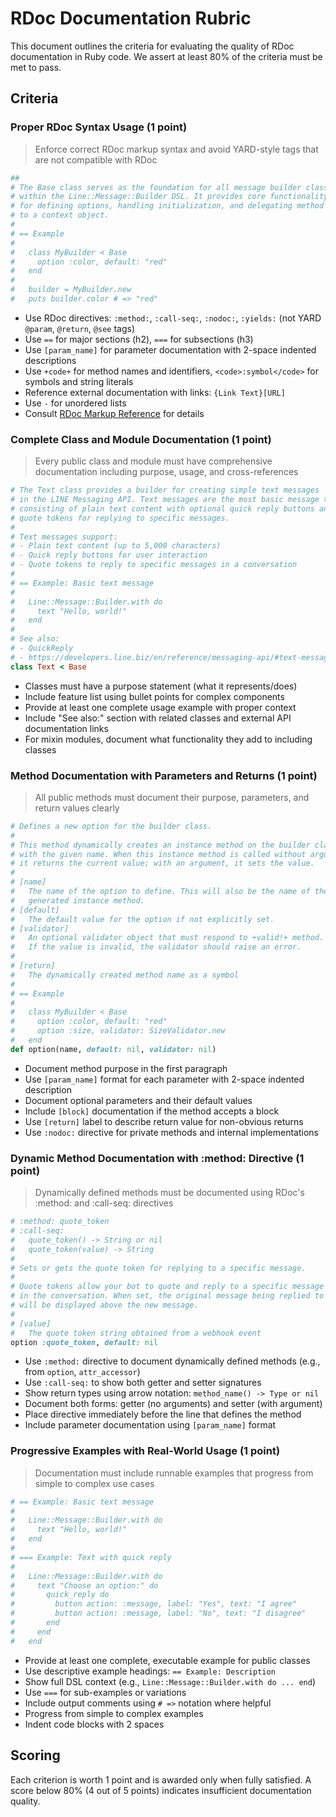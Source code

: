 # RDoc Documentation Rubric

This document outlines the criteria for evaluating the quality of RDoc documentation in Ruby code. We assert at least 80% of the criteria must be met to pass.

## Criteria

### Proper RDoc Syntax Usage (1 point)

> Enforce correct RDoc markup syntax and avoid YARD-style tags that are not compatible with RDoc

```ruby
##
# The Base class serves as the foundation for all message builder classes
# within the Line::Message::Builder DSL. It provides core functionality
# for defining options, handling initialization, and delegating method calls
# to a context object.
#
# == Example
#
#   class MyBuilder < Base
#     option :color, default: "red"
#   end
#
#   builder = MyBuilder.new
#   puts builder.color # => "red"
```

- Use RDoc directives: `:method:`, `:call-seq:`, `:nodoc:`, `:yields:` (not YARD `@param`, `@return`, `@see` tags)
- Use `==` for major sections (h2), `===` for subsections (h3)
- Use `[param_name]` for parameter documentation with 2-space indented descriptions
- Use `+code+` for method names and identifiers, `<code>:symbol</code>` for symbols and string literals
- Reference external documentation with links: `{Link Text}[URL]`
- Use `-` for unordered lists
- Consult [RDoc Markup Reference](https://ruby.github.io/rdoc/RDoc/MarkupReference.html) for details

### Complete Class and Module Documentation (1 point)

> Every public class and module must have comprehensive documentation including purpose, usage, and cross-references

```ruby
# The Text class provides a builder for creating simple text messages
# in the LINE Messaging API. Text messages are the most basic message type,
# consisting of plain text content with optional quick reply buttons and
# quote tokens for replying to specific messages.
#
# Text messages support:
# - Plain text content (up to 5,000 characters)
# - Quick reply buttons for user interaction
# - Quote tokens to reply to specific messages in a conversation
#
# == Example: Basic text message
#
#   Line::Message::Builder.with do
#     text "Hello, world!"
#   end
#
# See also:
# - QuickReply
# - https://developers.line.biz/en/reference/messaging-api/#text-message
class Text < Base
```

- Classes must have a purpose statement (what it represents/does)
- Include feature list using bullet points for complex components
- Provide at least one complete usage example with proper context
- Include "See also:" section with related classes and external API documentation links
- For mixin modules, document what functionality they add to including classes

### Method Documentation with Parameters and Returns (1 point)

> All public methods must document their purpose, parameters, and return values clearly

```ruby
# Defines a new option for the builder class.
#
# This method dynamically creates an instance method on the builder class
# with the given name. When this instance method is called without arguments,
# it returns the current value; with an argument, it sets the value.
#
# [name]
#   The name of the option to define. This will also be the name of the
#   generated instance method.
# [default]
#   The default value for the option if not explicitly set.
# [validator]
#   An optional validator object that must respond to +valid!+ method.
#   If the value is invalid, the validator should raise an error.
#
# [return]
#   The dynamically created method name as a symbol
#
# == Example
#
#   class MyBuilder < Base
#     option :color, default: "red"
#     option :size, validator: SizeValidator.new
#   end
def option(name, default: nil, validator: nil)
```

- Document method purpose in the first paragraph
- Use `[param_name]` format for each parameter with 2-space indented description
- Document optional parameters and their default values
- Include `[block]` documentation if the method accepts a block
- Use `[return]` label to describe return value for non-obvious returns
- Use `:nodoc:` directive for private methods and internal implementations

### Dynamic Method Documentation with :method: Directive (1 point)

> Dynamically defined methods must be documented using RDoc's :method: and :call-seq: directives

```ruby
# :method: quote_token
# :call-seq:
#   quote_token() -> String or nil
#   quote_token(value) -> String
#
# Sets or gets the quote token for replying to a specific message.
#
# Quote tokens allow your bot to quote and reply to a specific message
# in the conversation. When set, the original message being replied to
# will be displayed above the new message.
#
# [value]
#   The quote token string obtained from a webhook event
option :quote_token, default: nil
```

- Use `:method:` directive to document dynamically defined methods (e.g., from `option`, `attr_accessor`)
- Use `:call-seq:` to show both getter and setter signatures
- Show return types using arrow notation: `method_name() -> Type or nil`
- Document both forms: getter (no arguments) and setter (with argument)
- Place directive immediately before the line that defines the method
- Include parameter documentation using `[param_name]` format

### Progressive Examples with Real-World Usage (1 point)

> Documentation must include runnable examples that progress from simple to complex use cases

```ruby
# == Example: Basic text message
#
#   Line::Message::Builder.with do
#     text "Hello, world!"
#   end
#
# === Example: Text with quick reply
#
#   Line::Message::Builder.with do
#     text "Choose an option:" do
#       quick_reply do
#         button action: :message, label: "Yes", text: "I agree"
#         button action: :message, label: "No", text: "I disagree"
#       end
#     end
#   end
```

- Provide at least one complete, executable example for public classes
- Use descriptive example headings: `== Example: Description`
- Show full DSL context (e.g., `Line::Message::Builder.with do ... end`)
- Use `===` for sub-examples or variations
- Include output comments using `# =>` notation where helpful
- Progress from simple to complex examples
- Indent code blocks with 2 spaces

## Scoring

Each criterion is worth 1 point and is awarded only when fully satisfied. A score below 80% (4 out of 5 points) indicates insufficient documentation quality.
